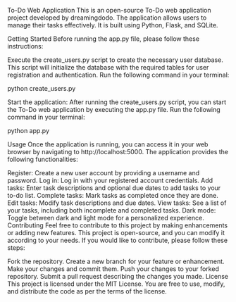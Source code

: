 To-Do Web Application
This is an open-source To-Do web application project developed by dreamingdodo. The application allows users to manage their tasks effectively. It is built using Python, Flask, and SQLite.

Getting Started
Before running the app.py file, please follow these instructions:

Execute the create_users.py script to create the necessary user database. This script will initialize the database with the required tables for user registration and authentication. Run the following command in your terminal:

python create_users.py

Start the application: After running the create_users.py script, you can start the To-Do web application by executing the app.py file. Run the following command in your terminal:

python app.py


Usage
Once the application is running, you can access it in your web browser by navigating to http://localhost:5000. The application provides the following functionalities:

Register: Create a new user account by providing a username and password.
Log in: Log in with your registered account credentials.
Add tasks: Enter task descriptions and optional due dates to add tasks to your to-do list.
Complete tasks: Mark tasks as completed once they are done.
Edit tasks: Modify task descriptions and due dates.
View tasks: See a list of your tasks, including both incomplete and completed tasks.
Dark mode: Toggle between dark and light mode for a personalized experience.
Contributing
Feel free to contribute to this project by making enhancements or adding new features. This project is open-source, and you can modify it according to your needs. If you would like to contribute, please follow these steps:

Fork the repository.
Create a new branch for your feature or enhancement.
Make your changes and commit them.
Push your changes to your forked repository.
Submit a pull request describing the changes you made.
License
This project is licensed under the MIT License. You are free to use, modify, and distribute the code as per the terms of the license.
